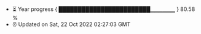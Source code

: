- ⏳ Year progress { ████████████████████████▁▁▁▁▁▁ } 80.58 %
- ⏰ Updated on Sat, 22 Oct 2022 02:27:03 GMT

